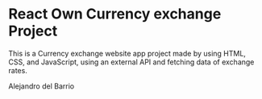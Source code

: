 # React Own Currency exchange Project

This is a Currency exchange website app project made by using HTML, CSS, and JavaScript, using an external API and fetching data of exchange rates.

Alejandro del Barrio
